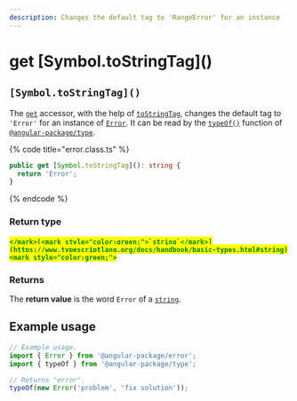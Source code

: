 ```yaml
---
description: Changes the default tag to 'RangeError' for an instance
---
```


# get \[Symbol.toStringTag]\()

## `[Symbol.toStringTag]()`

The [`get`](https://developer.mozilla.org/en-US/docs/Web/JavaScript/Reference/Functions/get) accessor, with the help of [`toStringTag`](https://developer.mozilla.org/en-US/docs/Web/JavaScript/Reference/Global\_Objects/Symbol/toStringTag), changes the default tag to `'Error'` for an instance of [`Error`](broken-reference). It can be read by the [`typeOf()`](https://docs.angular-package.dev/v/type/helper/typeof) function of [`@angular-package/type`](https://docs.angular-package.dev/v/type/).

{% code title="error.class.ts" %}
```typescript
public get [Symbol.toStringTag](): string {
  return 'Error';
}
```
{% endcode %}

### Return type

#### <mark style="color:green;">``</mark>[<mark style="color:green;">`string`</mark>](https://www.typescriptlang.org/docs/handbook/basic-types.html#string)<mark style="color:green;">``</mark>

### Returns

The **return value** is the word `Error` of a [`string`](https://developer.mozilla.org/en-US/docs/Web/JavaScript/Reference/Global\_Objects/String).

## Example usage

```typescript
// Example usage.
import { Error } from '@angular-package/error';
import { typeOf } from '@angular-package/type';

// Returns "error".
typeOf(new Error('problem', 'fix solution'));
```
